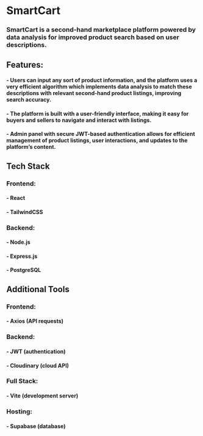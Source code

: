 # SmartCart

### SmartCart is a second-hand marketplace platform powered by data analysis for improved product search based on user descriptions.

## Features:

#### - Users can input any sort of product information, and the platform uses a very efficient algorithm which implements data analysis to match these descriptions with relevant second-hand product listings, improving search accuracy.

#### - The platform is built with a user-friendly interface, making it easy for buyers and sellers to navigate and interact with listings.

#### - Admin panel with secure JWT-based authentication allows for efficient management of product listings, user interactions, and updates to the platform’s content.

## Tech Stack

### Frontend:

#### - React

#### - TailwindCSS

### Backend:

#### - Node.js

#### - Express.js

#### - PostgreSQL

## Additional Tools

### Frontend:

#### - Axios (API requests)

### Backend:

#### - JWT (authentication)

#### - Cloudinary (cloud API)

### Full Stack:

#### - Vite (development server)

### Hosting:

#### - Supabase (database)
